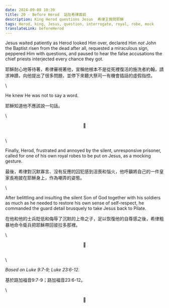 ```yaml
---
date: 2024-09-08 10:39
title: 20 - Before Herod  站在希律面前
description: King Herod questions Jesus  希律王質問耶穌
tags: Herod, king, Jesus, question, interrogate, royal, robe, mock
translateLink: beforeHerod
---
```


Jesus waited patiently as Herod looked Him over, declared Him *not* John the Baptist risen from the dead after all, requested a miraculous sign, peppered Him with questions, and paused to hear the false accusations the chief priests interjected every chance they got. 

耶穌耐心地等待著，希律審視著他，宣稱他根本不是從死裡復活的施洗者約翰，請求神蹟，向他提出了很多問題，並停下來聽大祭司一有機會插話的虛假指控。

\

He knew He was not to say a word. 

耶穌知道他不應該說一句話。

\

<center>💠</center>

\
\

Finally, Herod, frustrated and annoyed by the silent, unresponsive prisoner, called for one of his own royal robes to be put on Jesus, as a mocking gesture.

最後，希律對沉默寡言、沒有反應的囚犯感到沮喪和惱火，他呼籲將自己的一件皇家長袍披在耶穌身上，作為嘲弄的姿態。

\

After belittling and insulting the silent Son of God together with his soldiers as much as he needed to restore his own sense of self-respect, he commanded the guard detail brusquely to take Jesus back to Pilate. 

在他和他的士兵貶低和侮辱了沉默的上帝之子，足以恢復他的自尊感之後，希律粗暴地命令衛兵把耶穌帶回彼拉多那裡。

\

<center>💠</center>

\
\

*Based on Luke 9:7-9; Luke 23:6-12.*

基於路加福音9:7-9；路加福音23:6-12。

\

<center>💠</center>
